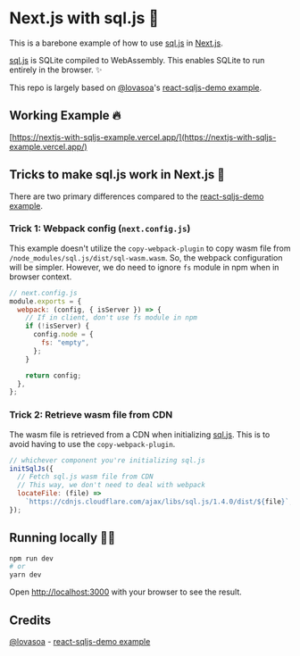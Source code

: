 # Next.js with sql.js 🐳

This is a barebone example of how to use [sql.js](https://github.com/sql-js/sql.js) in [Next.js](https://github.com/vercel/next.js/).

[sql.js](https://github.com/sql-js/sql.js) is SQLite compiled to WebAssembly. This enables SQLite to run entirely in the browser. ✨

This repo is largely based on [@lovasoa](https://github.com/lovasoa)'s [react-sqljs-demo example](https://github.com/sql-js/react-sqljs-demo).

## Working Example 🔥

[https://nextjs-with-sqljs-example.vercel.app/](https://nextjs-with-sqljs-example.vercel.app/)

## Tricks to make sql.js work in Next.js 🍉

There are two primary differences compared to the [react-sqljs-demo example](https://github.com/sql-js/react-sqljs-demo).

### Trick 1: Webpack config (`next.config.js`)

This example doesn't utilize the `copy-webpack-plugin` to copy wasm file from `/node_modules/sql.js/dist/sql-wasm.wasm`. So, the webpack configuration will be simpler. However, we do need to ignore `fs` module in npm when in browser context.

```javascript
// next.config.js
module.exports = {
  webpack: (config, { isServer }) => {
    // If in client, don't use fs module in npm
    if (!isServer) {
      config.node = {
        fs: "empty",
      };
    }

    return config;
  },
};
```

### Trick 2: Retrieve wasm file from CDN

The wasm file is retrieved from a CDN when initializing [sql.js](https://github.com/sql-js/sql.js). This is to avoid having to use the `copy-webpack-plugin`.

```javascript
// whichever component you're initializing sql.js
initSqlJs({
  // Fetch sql.js wasm file from CDN
  // This way, we don't need to deal with webpack
  locateFile: (file) =>
    `https://cdnjs.cloudflare.com/ajax/libs/sql.js/1.4.0/dist/${file}`,
});
```

## Running locally 🏃🏻

```bash
npm run dev
# or
yarn dev
```

Open [http://localhost:3000](http://localhost:3000) with your browser to see the result.

## Credits

[@lovasoa](https://github.com/lovasoa) - [react-sqljs-demo example](https://github.com/sql-js/react-sqljs-demo)
